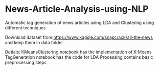 # News-Article-Analysis-using-NLP
Automatic tag generation of news articles using LDA and Clustering using different techniques


Download dataset from:https://www.kaggle.com/snapcrack/all-the-news and keep them in data folder

Detials:
KMeansClustering notebook has the implementation of K-Means
TagGeneration notebook has the code for LDA
Processing contains basic preprocessing steps
